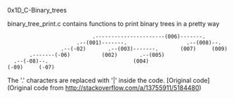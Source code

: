 0x1D_C-Binary_trees

binary_tree_print.c contains functions to print binary trees in a pretty way

```
                           .----------------------(006)-------.
                      .--(001)-------.                   .--(008)--.
                 .--(-02)       .--(003)-------.       (007)     (009)
       .-------(-06)          (002)       .--(005)
  .--(-08)--.                           (004)
(-09)     (-07)
```

The '.' characters are replaced with '|' inside the code.
[Original code](Original code from http://stackoverflow.com/a/13755911/5184480)
